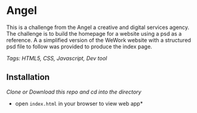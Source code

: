 # Angel

This is a challenge from the Angel a creative and digital services agency.
The challenge is to build the homepage for a website using a psd as a reference.
A a simplified version of the WeWork website with a structured psd file to follow was provided to produce the index page.

*Tags: HTML5, CSS, Javascript, Dev tool*

## Installation 

*Clone or Download this repo and cd into the directory* 
* open ``index.html`` in your browser to view web app*
